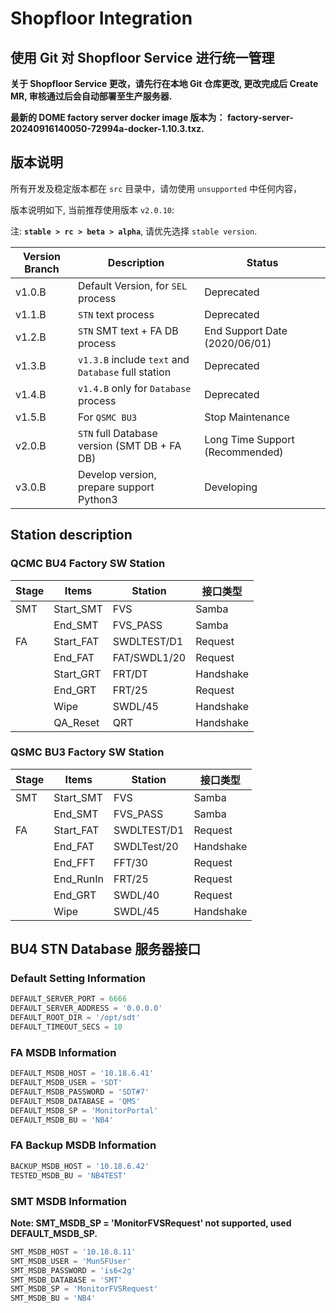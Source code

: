 # Shopfloor Integration

## 使用 Git 对 Shopfloor Service 进行统一管理

**关于 Shopfloor Service 更改，请先行在本地 Git 仓库更改, 更改完成后 Create MR, 审核通过后会自动部署至生产服务器.**

**最新的 DOME factory server docker image 版本为： factory-server-20240916140050-72994a-docker-1.10.3.txz.**

## 版本说明

所有开发及稳定版本都在 `src` 目录中，请勿使用 `unsupported` 中任何内容，

版本说明如下, 当前推荐使用版本 `v2.0.10`:

注: **`stable > rc > beta > alpha`**, 请优先选择 `stable version`.

| Version Branch | Description                                         | Status                          |
| -------------- | --------------------------------------------------- | ------------------------------- |
| v1.0.B         | Default Version, for `SEL` process                  | Deprecated                      |
| v1.1.B         | `STN` text process                                  | Deprecated                      |
| v1.2.B         | `STN` SMT text + FA DB process                      | End Support Date (2020/06/01)   |
| v1.3.B         | `v1.3.B` include `text` and `Database` full station | Deprecated                      |
| v1.4.B         | `v1.4.B` only for `Database` process                | Deprecated                      |
| v1.5.B         | For `QSMC BU3`                                      | Stop Maintenance                |
| v2.0.B         | `STN` full Database version (SMT DB + FA DB)        | Long Time Support (Recommended) |
| v3.0.B         | Develop version, prepare support Python3            | Developing                      |

## Station description

### QCMC BU4 Factory SW Station

| Stage | Items     | Station      | 接口类型  |
| ----- | --------- | ------------ | --------- |
| SMT   | Start_SMT | FVS          | Samba     |
|       | End_SMT   | FVS_PASS     | Samba     |
| FA    | Start_FAT | SWDLTEST/D1  | Request   |
|       | End_FAT   | FAT/SWDL1/20 | Request   |
|       | Start_GRT | FRT/DT       | Handshake |
|       | End_GRT   | FRT/25       | Request   |
|       | Wipe      | SWDL/45      | Handshake |
|       | QA_Reset  | QRT          | Handshake |

### QSMC BU3 Factory SW Station

| Stage | Items     | Station     | 接口类型  |
| ----- | --------- | ----------- | --------- |
| SMT   | Start_SMT | FVS         | Samba     |
|       | End_SMT   | FVS_PASS    | Samba     |
| FA    | Start_FAT | SWDLTEST/D1 | Request   |
|       | End_FAT   | SWDLTest/20 | Handshake |
|       | End_FFT   | FFT/30      | Request   |
|       | End_RunIn | FRT/25      | Request   |
|       | End_GRT   | SWDL/40     | Request   |
|       | Wipe      | SWDL/45     | Handshake |

## BU4 STN Database 服务器接口

### Default Setting Information

```python
DEFAULT_SERVER_PORT = 6666
DEFAULT_SERVER_ADDRESS = '0.0.0.0'
DEFAULT_ROOT_DIR = '/opt/sdt'
DEFAULT_TIMEOUT_SECS = 10
```

### FA MSDB Information

```python
DEFAULT_MSDB_HOST = '10.18.6.41'
DEFAULT_MSDB_USER = 'SDT'
DEFAULT_MSDB_PASSWORD = 'SDT#7'
DEFAULT_MSDB_DATABASE = 'QMS'
DEFAULT_MSDB_SP = 'MonitorPortal'
DEFAULT_MSDB_BU = 'NB4'
```

### FA Backup MSDB Information

```python
BACKUP_MSDB_HOST = '10.18.6.42'
TESTED_MSDB_BU = 'NB4TEST'
```

### SMT MSDB Information

**Note: SMT_MSDB_SP = 'MonitorFVSRequest' not supported, used DEFAULT_MSDB_SP.**

```python
SMT_MSDB_HOST = '10.18.8.11'
SMT_MSDB_USER = 'MunSFUser'
SMT_MSDB_PASSWORD = 'is6<2g'
SMT_MSDB_DATABASE = 'SMT'
SMT_MSDB_SP = 'MonitorFVSRequest'
SMT_MSDB_BU = 'NB4'
```
